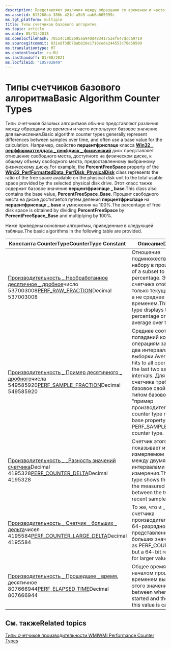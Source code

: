 ```yaml
---
description: Представляют различия между образцами со временем и часто используют базовое значение для вычисления.
ms.assetid: 613268ab-386b-421d-a5b5-aab6a065999c
ms.tgt_platform: multiple
title: Типы счетчиков базового алгоритма
ms.topic: article
ms.date: 05/31/2018
ms.openlocfilehash: 70514c10b2695aa940d48341752ef647dcca9719
ms.sourcegitcommit: 831e8f3db78ab820e1710cede244553c70e50500
ms.translationtype: MT
ms.contentlocale: ru-RU
ms.lasthandoff: 01/08/2021
ms.locfileid: "105702840"
---
```

# <a name="basic-algorithm-counter-types"></a><span data-ttu-id="4af7a-103">Типы счетчиков базового алгоритма</span><span class="sxs-lookup"><span data-stu-id="4af7a-103">Basic Algorithm Counter Types</span></span>

<span data-ttu-id="4af7a-104">Типы счетчиков базовых алгоритмов обычно представляют различия между образцами во времени и часто используют базовое значение для вычисления.</span><span class="sxs-lookup"><span data-stu-id="4af7a-104">Basic algorithm counter types generally represent differences between samples over time, and often use a base value for the calculation.</span></span> <span data-ttu-id="4af7a-105">Например, свойство **перцентфриспаце** класса [**Win32 \_ перфформаттеддата \_ перфдиск \_ физический**](/windows/desktop/WmiSdk/retrieving-raw-and-formatted-performance-data) диск представляет отношение свободного места, доступного на физическом диске, к общему объему свободного места, предоставленному выбранному физическому диску.</span><span class="sxs-lookup"><span data-stu-id="4af7a-105">For example, the **PercentFreeSpace** property of the [**Win32\_PerfFormattedData\_PerfDisk\_PhysicalDisk**](/windows/desktop/WmiSdk/retrieving-raw-and-formatted-performance-data) class represents the ratio of the free space available on the physical disk unit to the total usable space provided by the selected physical disk drive.</span></span> <span data-ttu-id="4af7a-106">Этот класс также содержит базовое значение **перцентфриспаце \_ base**.</span><span class="sxs-lookup"><span data-stu-id="4af7a-106">This class also contains the base value, **PercentFreeSpace\_Base**.</span></span> <span data-ttu-id="4af7a-107">Процент свободного места на диске достигается путем деления **перцентфриспаце** на **перцентфриспаце \_ base** и умножения на 100%.</span><span class="sxs-lookup"><span data-stu-id="4af7a-107">The percentage of free disk space is obtained by dividing **PercentFreeSpace** by **PercentFreeSpace\_Base** and multiplying by 100%.</span></span>

<span data-ttu-id="4af7a-108">Ниже приведены основные алгоритмы, приведенные в следующей таблице.</span><span class="sxs-lookup"><span data-stu-id="4af7a-108">The basic algorithms in the following table are provided.</span></span>



| <span data-ttu-id="4af7a-109">Константа CounterType</span><span class="sxs-lookup"><span data-stu-id="4af7a-109">CounterType Constant</span></span>                                                                                    | <span data-ttu-id="4af7a-110">Описание</span><span class="sxs-lookup"><span data-stu-id="4af7a-110">Description</span></span>                                                                                                                                                        |
|---------------------------------------------------------------------------------------------------------|--------------------------------------------------------------------------------------------------------------------------------------------------------------------|
| <span data-ttu-id="4af7a-111">[Производительность \_ Необработанное десятичное \_ дробное](/previous-versions/windows/it-pro/windows-server-2003/cc785636(v=ws.10))число 537003008</span><span class="sxs-lookup"><span data-stu-id="4af7a-111">[PERF\_RAW\_FRACTION](/previous-versions/windows/it-pro/windows-server-2003/cc785636(v=ws.10))Decimal 537003008</span></span><br/>       | <span data-ttu-id="4af7a-112">Отношение подмножества к его набору в процентах.</span><span class="sxs-lookup"><span data-stu-id="4af7a-112">Ratio of a subset to its set as a percentage.</span></span> <span data-ttu-id="4af7a-113">Этот тип счетчика отображает только текущий процент, а не среднее значение со временем.</span><span class="sxs-lookup"><span data-stu-id="4af7a-113">This counter type displays the current percentage only, not an average over time.</span></span>                                    |
| <span data-ttu-id="4af7a-114">[Производительность \_ Пример десятичного \_ дробного](/previous-versions/windows/it-pro/windows-server-2003/cc785636(v=ws.10))числа 549585920</span><span class="sxs-lookup"><span data-stu-id="4af7a-114">[PERF\_SAMPLE\_FRACTION](/previous-versions/windows/it-pro/windows-server-2003/cc785636(v=ws.10))Decimal 549585920</span></span><br/>    | <span data-ttu-id="4af7a-115">Среднее соотношение попаданий ко всем операциям за последние два интервала выборки.</span><span class="sxs-lookup"><span data-stu-id="4af7a-115">Average ratio of hits to all operations during the last two sample intervals.</span></span> <span data-ttu-id="4af7a-116">Для этого типа счетчика требуется базовое свойство с \_ \_ типом базового счетчика "пример производительности".</span><span class="sxs-lookup"><span data-stu-id="4af7a-116">This counter type requires a base property with the PERF\_SAMPLE\_BASE counter type.</span></span> |
| <span data-ttu-id="4af7a-117">[Производительность \_ \_Разность значений счетчика](/previous-versions/windows/it-pro/windows-server-2003/cc785636(v=ws.10))Decimal 4195328</span><span class="sxs-lookup"><span data-stu-id="4af7a-117">[PERF\_COUNTER\_DELTA](/previous-versions/windows/it-pro/windows-server-2003/cc785636(v=ws.10))Decimal 4195328</span></span><br/>        | <span data-ttu-id="4af7a-118">Счетчик этого типа показывает изменение в измеряемом атрибуте между двумя последними интервалами измерения.</span><span class="sxs-lookup"><span data-stu-id="4af7a-118">This counter type shows the change in the measured attribute between the two most recent sample intervals.</span></span>                                                         |
| <span data-ttu-id="4af7a-119">[Производительность \_ Счетчик \_ больших \_ дельта](/previous-versions/windows/it-pro/windows-server-2003/cc785636(v=ws.10))чисел 4195584</span><span class="sxs-lookup"><span data-stu-id="4af7a-119">[PERF\_COUNTER\_LARGE\_DELTA](/previous-versions/windows/it-pro/windows-server-2003/cc785636(v=ws.10))Decimal 4195584</span></span><br/> | <span data-ttu-id="4af7a-120">То же, что и \_ Дельта счетчика производительности, \_ но 64-разрядное представление для больших значений.</span><span class="sxs-lookup"><span data-stu-id="4af7a-120">Same as PERF\_COUNTER\_DELTA but a 64-bit representation for larger values.</span></span>                                                                                        |
| <span data-ttu-id="4af7a-121">[Производительность \_ Прошедшее \_ время](/previous-versions/windows/it-pro/windows-server-2003/cc785636(v=ws.10)), десятичное 807666944</span><span class="sxs-lookup"><span data-stu-id="4af7a-121">[PERF\_ELAPSED\_TIME](/previous-versions/windows/it-pro/windows-server-2003/cc785636(v=ws.10))Decimal 807666944</span></span><br/>       | <span data-ttu-id="4af7a-122">Общее время между началом процесса и временем вычисления этого значения.</span><span class="sxs-lookup"><span data-stu-id="4af7a-122">Total time between when the process started and the time when this value is calculated.</span></span>                                                                            |



 

## <a name="related-topics"></a><span data-ttu-id="4af7a-123">См. также</span><span class="sxs-lookup"><span data-stu-id="4af7a-123">Related topics</span></span>

<dl> <dt>

[<span data-ttu-id="4af7a-124">Типы счетчиков производительности WMI</span><span class="sxs-lookup"><span data-stu-id="4af7a-124">WMI Performance Counter Types</span></span>](wmi-performance-counter-types.md)
</dt> </dl>

 

